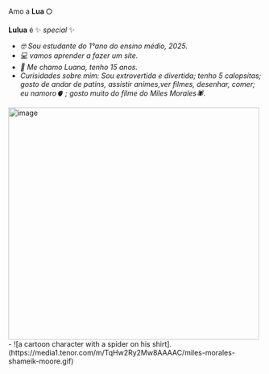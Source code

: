 Amo a **Lua 🌕**

**Lulua** é ✨ _special_ ✨

- _🤓 Sou estudante do 1°ano do ensino médio, 2025._
- _💻 vamos aprender a fazer um site._
- _💬 Me chamo Luana, tenho 15 anos._
- _Curisidades sobre mim: Sou extrovertida e divertida; tenho 5 calopsitas; gosto de andar de patins, assistir animes,ver filmes, desenhar, comer; eu namoro🫀 ; gosto muito do filme do Miles Morales🕷️._
<img width="498" height="462" alt="image" src="https://github.com/user-attachments/assets/343fb643-d50e-47c0-a566-d183229f3e7e" />
- ![a cartoon character with a spider on his shirt].(https://media1.tenor.com/m/TqHw2Ry2Mw8AAAAC/miles-morales-shameik-moore.gif)

